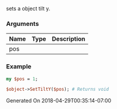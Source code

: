 sets a object tilt y.
### Arguments
**Name**|**Type**|**Description**
:---|:---|:---
pos||

### Example

```perl
my $pos = 1;

$object->SetTiltY($pos); # Returns void
```


Generated On 2018-04-29T00:35:14-07:00